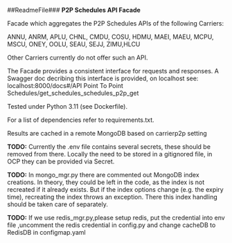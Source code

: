 ##ReadmeFile###
**P2P Schedules API Facade**

Facade which aggregates the P2P Schedules APIs of the following Carriers:

ANNU, ANRM, APLU, CHNL, CMDU, COSU, HDMU, MAEI, MAEU, MCPU, MSCU, ONEY, OOLU, SEAU, SEJJ, ZIMU,HLCU

Other Carriers currently do not offer such an API.

The Facade provides a consistent interface for requests and responses. A Swagger doc decribing this interface is provided, on localhost see: localhost:8000/docs#/API Point To Point Schedules/get_schedules_schedules_p2p_get

Tested under Python 3.11 (see Dockerfile).

For a list of dependencies refer to requirements.txt.

Results are cached in a remote MongoDB based on carrierp2p setting

**TODO:** Currently the .env file contains several secrets, these should be removed from there. Locally the need to be stored in a gitignored file, in OCP they can be provided via Secret.

**TODO:** In mongo_mgr.py there are commented out MongoDB index creations. In theory, they could be left in the code, as the index is not recreated if it already exists. But if the index options change (e.g. the expiry time), recreating the index throws an exception. There this index handling should be taken care of separately.

**TODO:** If we use redis_mgr.py,please setup redis, put the credential into env file ,uncomment the redis credential in config.py and change cacheDB to RedisDB in configmap.yaml
